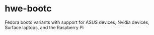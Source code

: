 # hwe-bootc
Fedora bootc variants with support for ASUS devices, Nvidia devices, Surface laptops, and the Raspberry Pi
